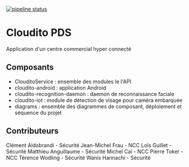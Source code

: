 [![pipeline status](http://172.31.254.54:8020/cloudito/cloudito/badges/master/pipeline.svg)](http://172.31.254.54:8020/cloudito/cloudito/commits/master)

# Cloudito PDS

Application d'un centre commercial hyper connecté

## Composants

- ClouditoService : ensemble des modules le l'API
- cloudito-android : application Android 
- cloudito-recognition-daemon : daemon de reconnaissance faciale 
- cloudito-iot : module de détection de visage pour caméra embarquée
- diagrams : ensemble des diagrammes de composant, déploiement et séquence du projet

## Contributeurs

Clément Aldobrandi - Sécurité
Jean-Michel Frau - NCC
Loïs Guillet - Sécurité
Matthieu Anguillaume - Sécurité
Michel Cai - NCC
Pierre Toker - NCC
Térence Wodling - Sécurité
Wanis Hannachi - Sécurité


